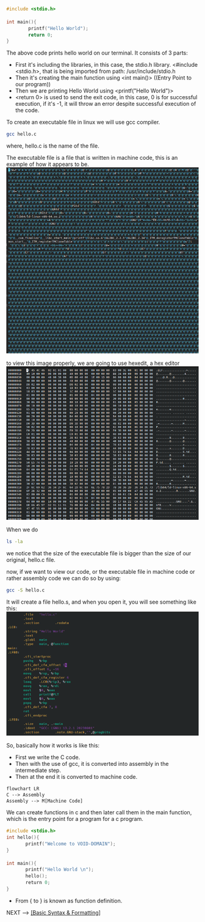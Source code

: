 ````c
#include <stdio.h>

int main(){
        printf("Hello World");
        return 0;
}
````

The above code prints hello world on our terminal.
It consists of 3 parts:
- First it's including the libraries, in this case, the stdio.h library. <#include <stdio.h>, that is being imported from path: /usr/include/stdio.h
- Then it's creating the main function using <int main()> ((Entry Point to our program))
- Then we are printing Hello World using <printf("Hello World")>
- <return 0> is used to send the exit code, in this case, 0 is for successful execution, if it's -1, it will throw an error despite successful execution of the code. 

To create an executable file in linux we will use gcc compiler. 
````bash
gcc hello.c
````

where, hello.c is the name of the file. 

The executable file is a file that is written in machine code, this is an example of how it appears to be. 
![image](https://github.com/VoIDWALkER7/Neural-Networks-In-C/blob/main/C%20Concepts/Raw%20Machine%20Code.png)

to view this image properly, we are going to use hexedit, a hex editor
![image](https://github.com/VoIDWALkER7/Neural-Networks-In-C/blob/main/C%20Concepts/Hexedit%20Machine%20Code.png)

When we do 
````bash
ls -la
````
we notice that the size of the executable file is bigger than the size of our original, hello.c file. 

now, if we want to view our code, or the executable file in machine code or rather assembly code we can do so by using:
````bash
gcc -S hello.c
````
It will create a file hello.s, and when you open it, you will see something like this:
![image](https://github.com/VoIDWALkER7/Neural-Networks-In-C/blob/main/C%20Concepts/Intermediate%20Code%20%3D%20Assembly%20Code.png)

So, basically how it works is like this:
- First we write the C code. 
- Then with the use of gcc, it is converted into assembly in the intermediate step. 
- Then at the end it is converted to machine code. 
```mermaid
flowchart LR
C --> Assembly
Assembly --> M[Machine Code]
```

We can create functions in c and then later call them in the main function, which is the entry point for a program for a c program. 
```C
#include <stdio.h>  
int hello(){  
       printf("Welcome to VOID-DOMAIN");  
}  
  
int main(){  
       printf("Hello World \n");  
       hello();  
       return 0;  
}
```
 - From { to } is known as function definition. 

NEXT –> [[Basic Syntax & Formatting]](https://github.com/VoIDWALkER7/Neural-Networks-In-C/blob/main/C%20Concepts/Basic%20Syntax%20%26%20Formatting.md)


